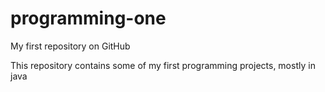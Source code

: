 # programming-one
My first repository on GitHub

This repository contains some of my first programming projects, mostly in java
